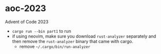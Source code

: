 # aoc-2023
Advent of Code 2023

* `cargo run --bin part1` to run
* if using neovim, make sure you download `rust-analyzer` separately and then remove the `rust-analyzer` binary that came with cargo.
  * remove `~/.cargo/bin/run-analyzer`

